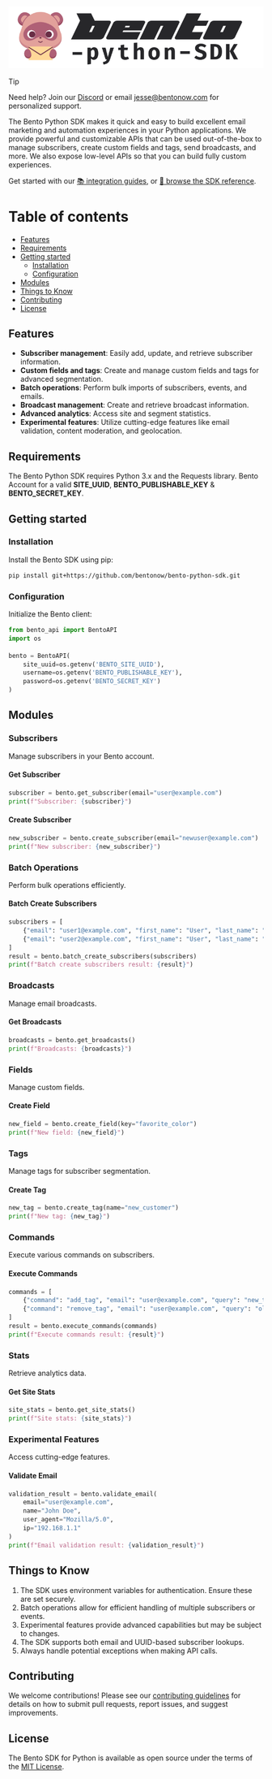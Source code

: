 
<p align="center"><img src="/art/bento-python-sdk.png" alt="Bento Python SDK"></p>


> [!TIP]
> Need help? Join our [Discord](https://discord.gg/ssXXFRmt5F) or email jesse@bentonow.com for personalized support.

The Bento Python SDK makes it quick and easy to build excellent email marketing and automation experiences in your Python applications. We provide powerful and customizable APIs that can be used out-of-the-box to manage subscribers, create custom fields and tags, send broadcasts, and more. We also expose low-level APIs so that you can build fully custom experiences.

Get started with our [📚 integration guides](https://docs.bentonow.com), or [📘 browse the SDK reference](https://docs.bentonow.com/subscribers).

Table of contents
=================

<!--ts-->
* [Features](#features)
* [Requirements](#requirements)
* [Getting started](#getting-started)
    * [Installation](#installation)
    * [Configuration](#configuration)
* [Modules](#modules)
* [Things to Know](#things-to-know)
* [Contributing](#contributing)
* [License](#license)
<!--te-->

## Features

* **Subscriber management**: Easily add, update, and retrieve subscriber information.
* **Custom fields and tags**: Create and manage custom fields and tags for advanced segmentation.
* **Batch operations**: Perform bulk imports of subscribers, events, and emails.
* **Broadcast management**: Create and retrieve broadcast information.
* **Advanced analytics**: Access site and segment statistics.
* **Experimental features**: Utilize cutting-edge features like email validation, content moderation, and geolocation.

## Requirements

The Bento Python SDK requires Python 3.x and the Requests library.
Bento Account for a valid **SITE_UUID**, **BENTO_PUBLISHABLE_KEY** & **BENTO_SECRET_KEY**.

## Getting started

### Installation

Install the Bento SDK using pip:

```bash
pip install git+https://github.com/bentonow/bento-python-sdk.git
```

### Configuration

Initialize the Bento client:

```python
from bento_api import BentoAPI
import os

bento = BentoAPI(
    site_uuid=os.getenv('BENTO_SITE_UUID'),
    username=os.getenv('BENTO_PUBLISHABLE_KEY'),
    password=os.getenv('BENTO_SECRET_KEY')
)
```

## Modules

### Subscribers

Manage subscribers in your Bento account.

#### Get Subscriber

```python
subscriber = bento.get_subscriber(email="user@example.com")
print(f"Subscriber: {subscriber}")
```

#### Create Subscriber

```python
new_subscriber = bento.create_subscriber(email="newuser@example.com")
print(f"New subscriber: {new_subscriber}")
```

### Batch Operations

Perform bulk operations efficiently.

#### Batch Create Subscribers

```python
subscribers = [
    {"email": "user1@example.com", "first_name": "User", "last_name": "One"},
    {"email": "user2@example.com", "first_name": "User", "last_name": "Two"}
]
result = bento.batch_create_subscribers(subscribers)
print(f"Batch create subscribers result: {result}")
```

### Broadcasts

Manage email broadcasts.

#### Get Broadcasts

```python
broadcasts = bento.get_broadcasts()
print(f"Broadcasts: {broadcasts}")
```

### Fields

Manage custom fields.

#### Create Field

```python
new_field = bento.create_field(key="favorite_color")
print(f"New field: {new_field}")
```

### Tags

Manage tags for subscriber segmentation.

#### Create Tag

```python
new_tag = bento.create_tag(name="new_customer")
print(f"New tag: {new_tag}")
```

### Commands

Execute various commands on subscribers.

#### Execute Commands

```python
commands = [
    {"command": "add_tag", "email": "user@example.com", "query": "new_tag"},
    {"command": "remove_tag", "email": "user@example.com", "query": "old_tag"}
]
result = bento.execute_commands(commands)
print(f"Execute commands result: {result}")
```

### Stats

Retrieve analytics data.

#### Get Site Stats

```python
site_stats = bento.get_site_stats()
print(f"Site stats: {site_stats}")
```

### Experimental Features

Access cutting-edge features.

#### Validate Email

```python
validation_result = bento.validate_email(
    email="user@example.com",
    name="John Doe",
    user_agent="Mozilla/5.0",
    ip="192.168.1.1"
)
print(f"Email validation result: {validation_result}")
```

## Things to Know

1. The SDK uses environment variables for authentication. Ensure these are set securely.
2. Batch operations allow for efficient handling of multiple subscribers or events.
3. Experimental features provide advanced capabilities but may be subject to changes.
4. The SDK supports both email and UUID-based subscriber lookups.
5. Always handle potential exceptions when making API calls.

## Contributing

We welcome contributions! Please see our [contributing guidelines](CODE_OF_CONDUCT.md) for details on how to submit pull requests, report issues, and suggest improvements.

## License

The Bento SDK for Python is available as open source under the terms of the [MIT License](LICENSE.md).